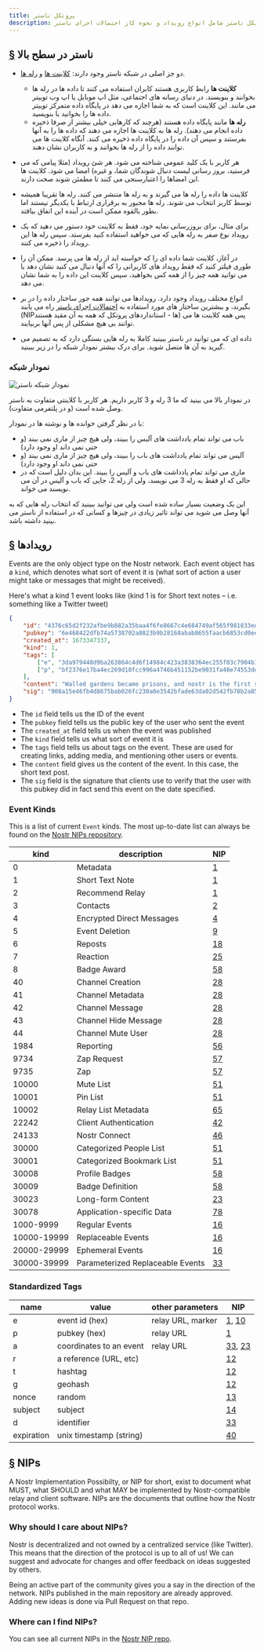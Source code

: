 ```yaml
---
title: پروتکل ناستر
description: این مروری سطح بالا بر پروتکل ناستر شامل انواع رویداد و نحوه کار احتمالات اجرای ناستر (NIP) است.
---
```


## [§](#سطح-بالای-ناستر) ناستر در سطح بالا

-   دو جز اصلی در شبکه ناستر وجود دارند: [کلاینت ها](/fa/clients) و [رله ها](/fa/relays).
    -   **کلاینت ها** رابط کاربری هستند کابران استفاده می کنند تا داده ها در رله ها بخوانند و بنویسند. در دنیای رسانه های اجتماعی، مثل اپ موبایل یا اپ وب توییتر می مانند. این کلاینت است که به شما اجازه می دهد در پایگاه داده متمرکز توییتر داده ها را بخوانید یا بنویسید.   
    -   **رله ها** مانند پایگاه داده هستند (هرچند که کارهایی خیلی بیشتر از صرفا ذخیره داده انجام می دهند). رله ها به کلاینت ها اجازه می دهند که داده ها را به آنها بفرستند و سپس آن داده را در پایگاه داده ذخیره می کنند. آنگاه کلاینت ها می توانند داده را از رله ها بخوانند و به کاربران نشان دهند.

-   هر کاربر با یک کلید عمومی شناخته می شود. هر شئ رویداد (مثلا پیامی که می فرستید، بروز رسانی لیست دنبال شوندگان شما، و غیره) امضا می شود. کلاینت ها این امضاها را اعتبارسنجی می کنند تا مطمئن شوند صحت دارند.
-   کلاینت ها داده را رله ها می گیرند و به رله ها متنشر می کنند. رله ها تقریبا همیشه توسط کاربر انتخاب می شوند. رله ها مجبور به برقراری ارتباط با یکدیگر نیستند اما بطور بالقوه ممکن است در آینده این اتفاق بیافتد.
-   برای مثال، برای بروزرسانی نمایه خود، فقط به کلاینت خود دستور می دهید که یک رویداد نوع صفر به رله هایی که می خواهید استفاده کنید بفرستد. سپس رله ها این رویداد را ذخیره می کنند. 
-   در آغاز، کلاینت شما داده ای را که خواسته اید از رله ها می پرسد. ممکن آن را طوری فیلتر کنید که فقط رویداد های کاربرانی را که آنها دنبال می کنید نشان دهد یا می توانید همه چیز را از همه کس بخواهید، سپس کلاینت این داده را به شما نشان می دهد.
-   انواع مختلف رویداد وجود دارد. رویدادها می توانند همه جور ساختار داده را در بر بگیرند، و بیشترین ساختار های مورد استفاده به [احتمالات اجرای ناستر](#nips) راه می یابند (NIPها - استانداردهای پروتکل که همه به آن مقید هستند) پس همه کلاینت ها می توانند بی هیچ مشکلی از پس آنها بربیایند. 
-   داده ای که می توانید در ناستر ببینید کاملا به رله هایی بستگی دارد که به تصمیم می گیرید به آن ها متصل شوید. برای درک بیشتر نمودار شبکه را در زیر ببینید.

### نمودار شبکه

![نمودار شبکه ناستر](/images/nostr-network.webp)

در نمودار بالا می بینید که ما 3 رله و 3 کاربر داریم. هر کاربر با کلاینتی متفاوت به ناستر وصل شده است (و در پلتفرمی متفاوت).

با در نظر گرفتن خوانده ها و نوشته ها در نمودار:


-   باب می تواند تمام یادداشت های آلیس را ببیند، ولی هیچ چیز از ماری نمی بیند (و حتی نمی داند او وجود دارد)
-   آلیس می تواند تمام یادداشت های باب را ببیند، ولی هیچ چیز از ماری نمی بیند (و حتی نمی داند او وجود دارد)
-   ماری می تواند تمام یادداشت های باب و آلیس را ببیند. این بدان دلیل است که در حالی که او فقط به رله 3 می نویسد، ولی از رله 2، جایی که باب و آلیس در آن می نویسند می خواند.

این یک وضعیت بسیار ساده شده است ولی می توانید ببینید که انتخاب رله هایی که به آنها وصل می شوید می تواند تاثیر زیادی در چیزها و کسانی که در استفاده از ناستر می بینید داشته باشد.

## [§](#رویدادها) رویدادها

Events are the only object type on the Nostr network. Each event object has a `kind`, which denotes what sort of event it is (what sort of action a user might take or messages that might be received).

Here's what a kind 1 event looks like (kind 1 is for Short text notes – i.e. something like a Twitter tweet)

```json
{
    "id": "4376c65d2f232afbe9b882a35baa4f6fe8667c4e684749af565f981833ed6a65",
    "pubkey": "6e468422dfb74a5738702a8823b9b28168abab8655faacb6853cd0ee15deee93",
    "created_at": 1673347337,
    "kind": 1,
    "tags": [
        ["e", "3da979448d9ba263864c4d6f14984c423a3838364ec255f03c7904b1ae77f206"],
        ["p", "bf2376e17ba4ec269d10fcc996a4746b451152be9031fa48e74553dde5526bce"]
    ],
    "content": "Walled gardens became prisons, and nostr is the first step towards tearing down the prison walls.",
    "sig": "908a15e46fb4d8675bab026fc230a0e3542bfade63da02d542fb78b2a8513fcd0092619a2c8c1221e581946e0191f2af505dfdf8657a414dbca329186f009262"
}
```

-   The `id` field tells us the ID of the event
-   The `pubkey` field tells us the public key of the user who sent the event
-   The `created_at` field tells us when the event was published
-   The `kind` field tells us what sort of event it is
-   The `tags` field tells us about tags on the event. These are used for creating links, adding media, and mentioning other users or events.
-   The `content` field gives us the content of the event. In this case, the short text post.
-   The `sig` field is the signature that clients use to verify that the user with this pubkey did in fact send this event on the date specified.

### Event Kinds

This is a list of current `Event` kinds. The most up-to-date list can always be found on the [Nostr NIPs repository](https://github.com/nostr-protocol/nips).

| kind        | description                      | NIP         |
| ----------- | -------------------------------- | ----------- |
| 0           | Metadata                         | [1](01.md)  |
| 1           | Short Text Note                  | [1](01.md)  |
| 2           | Recommend Relay                  | [1](01.md)  |
| 3           | Contacts                         | [2](02.md)  |
| 4           | Encrypted Direct Messages        | [4](04.md)  |
| 5           | Event Deletion                   | [9](09.md)  |
| 6           | Reposts                          | [18](18.md) |
| 7           | Reaction                         | [25](25.md) |
| 8           | Badge Award                      | [58](58.md) |
| 40          | Channel Creation                 | [28](28.md) |
| 41          | Channel Metadata                 | [28](28.md) |
| 42          | Channel Message                  | [28](28.md) |
| 43          | Channel Hide Message             | [28](28.md) |
| 44          | Channel Mute User                | [28](28.md) |
| 1984        | Reporting                        | [56](56.md) |
| 9734        | Zap Request                      | [57](57.md) |
| 9735        | Zap                              | [57](57.md) |
| 10000       | Mute List                        | [51](51.md) |
| 10001       | Pin List                         | [51](51.md) |
| 10002       | Relay List Metadata              | [65](65.md) |
| 22242       | Client Authentication            | [42](42.md) |
| 24133       | Nostr Connect                    | [46](46.md) |
| 30000       | Categorized People List          | [51](51.md) |
| 30001       | Categorized Bookmark List        | [51](51.md) |
| 30008       | Profile Badges                   | [58](58.md) |
| 30009       | Badge Definition                 | [58](58.md) |
| 30023       | Long-form Content                | [23](23.md) |
| 30078       | Application-specific Data        | [78](78.md) |
| 1000-9999   | Regular Events                   | [16](16.md) |
| 10000-19999 | Replaceable Events               | [16](16.md) |
| 20000-29999 | Ephemeral Events                 | [16](16.md) |
| 30000-39999 | Parameterized Replaceable Events | [33](33.md) |

### Standardized Tags

| name       | value                   | other parameters  | NIP                      |
| ---------- | ----------------------- | ----------------- | ------------------------ |
| e          | event id (hex)          | relay URL, marker | [1](01.md), [10](10.md)  |
| p          | pubkey (hex)            | relay URL         | [1](01.md)               |
| a          | coordinates to an event | relay URL         | [33](33.md), [23](23.md) |
| r          | a reference (URL, etc)  |                   | [12](12.md)              |
| t          | hashtag                 |                   | [12](12.md)              |
| g          | geohash                 |                   | [12](12.md)              |
| nonce      | random                  |                   | [13](13.md)              |
| subject    | subject                 |                   | [14](14.md)              |
| d          | identifier              |                   | [33](33.md)              |
| expiration | unix timestamp (string) |                   | [40](40.md)              |

## [§](#nips) NIPs

A Nostr Implementation Possibilty, or NIP for short, exist to document what MUST, what SHOULD and what MAY be implemented by Nostr-compatible relay and client software. NIPs are the documents that outline how the Nostr protocol works.

### Why should I care about NIPs?

Nostr is decentralized and not owned by a centralized service (like Twitter). This means that the direction of the protocol is up to all of us! We can suggest and advocate for changes and offer feedback on ideas suggested by others.

Being an active part of the community gives you a say in the direction of the network. NIPs published in the main repository are already approved. Adding new ideas is done via Pull Request on that repo.

### Where can I find NIPs?

You can see all current NIPs in the [Nostr NIP repo](https://github.com/nostr-protocol/nips).
